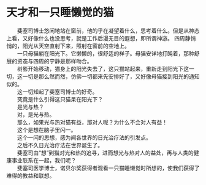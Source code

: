 # 天才和一只睡懒觉的猫

　　斐塞司博士悠闲地站在窗前，他的乎在凝望着什么，思考着什么。但是从神态上看，又好像什么也没思考，就是工作后漫无目的遐想，即所谓神游。 
四周静悄悄的，阳光从天空直射下来，照射在窗前的空地上。  
　　一只母猫躺在阳光下。它懒懒的，很舒适的样子。母猫安详地打盹着，那种舒展的资态与四周的宁静是那样吻合。  
　　树影开始移动，猫身上的阳光失去了，这只猫站起来，重新走到阳光下这一切，这一切是那么然而然，仿佛一切都来先安排好了，又好像母猫接到阳光的通知似的。  
　　这一切知起了斐塞司博士的好奇。  
　　究竟是什么引得这只猫呆在阳光下？  
　　是光与热？  
　　对，是光与热。  
　　那么，如果光与热对猫有益，那对人呢？为什么不会对人有益！  
　　这个是想在脑子里闪一。  
　　这个一闪的思想，感为闻各世界的日光治疗法的引发点。  
　　之后不久日光治疗法在世界诞生了。  
　　斐塞司由“想”到猫对光和热的追寻，进而想光与热对人的益处，再与人类的健康事业联系在一起，我们呢？  
　　斐塞司医学博士，诺贝尔奖获得者观看一只猫睡懒觉时所想的，使我们获得了难得的教益和联想。
  